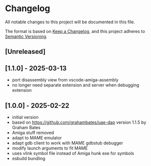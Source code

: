 # Changelog

All notable changes to this project will be documented in this file.

The format is based on [Keep a Changelog](https://keepachangelog.com/en/1.0.0/),
and this project adheres to [Semantic Versioning](https://semver.org/spec/v2.0.0.html).

## [Unreleased]

## [1.1.0] - 2025-03-13

- port disassembly view from vscode-amiga-assembly
- no longer need separate extension and server when debugging extension

## [1.0.0] - 2025-02-22

- initial version
- based on https://github.com/grahambates/uae-dap version 1.1.5 by Graham Bates
- Amiga stuff removed
- adapt to MAME emulator
- adapt gdb client to work with MAME gdbstub debugger
- modify launch arguments to fit MAME
- uses vlink symbol file instead of Amiga hunk exe for symbols
- esbuild bundling
